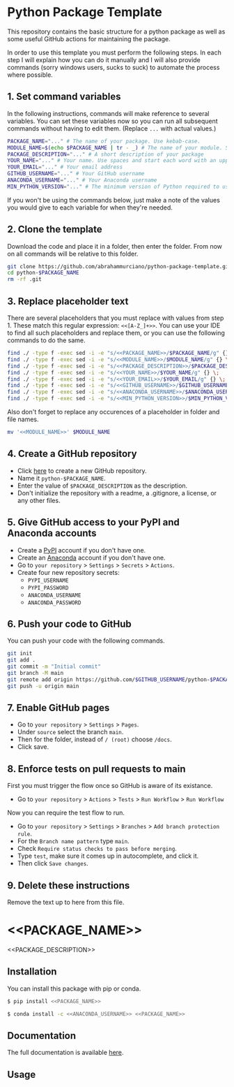 # Python Package Template

This repository contains the basic structure for a python package as well as some useful GitHub actions for maintaining the package.

In order to use this template you must perform the following steps. In each step I will explain how you can do it manually and I will also provide commands (sorry windows users, sucks to suck) to automate the process where possible.

## 1. Set command variables

In the following instructions, commands will make reference to several variables. You can set these variables now so you can run all subsequent commands without having to edit them. (Replace `...` with actual values.)

```sh
PACKAGE_NAME="..." # The name of your package. Use kebab-case.
MODULE_NAME=$(echo $PACKAGE_NAME | tr - _) # The name of your module. Should be the package name in snake_case.
PACKAGE_DESCRIPTION="..." # A short description of your package
YOUR_NAME="..." # Your name. Use spaces and start each word with an uppercase letter
YOUR_EMAIL="..." # Your email address
GITHUB_USERNAME="..." # Your GitHub username
ANACONDA_USERNAME="..." # Your Anaconda username
MIN_PYTHON_VERSION="..." # The minimum version of Python required to use this package
```

If you won't be using the commands below, just make a note of the values you would give to each variable for when they're needed.

## 2. Clone the template

Download the code and place it in a folder, then enter the folder. From now on all commands will be relative to this folder.

```sh
git clone https://github.com/abrahammurciano/python-package-template.git python-$PACKAGE_NAME
cd python-$PACKAGE_NAME
rm -rf .git
```

## 3. Replace placeholder text

There are several placeholders that you must replace with values from step 1. These match this regular expression: `<<[A-Z_]+>>`. You can use your IDE to find all such placeholders and replace them, or you can use the following commands to do the same.

```sh
find ./ -type f -exec sed -i -e "s/<<PACKAGE_NAME>>/$PACKAGE_NAME/g" {} \;
find ./ -type f -exec sed -i -e "s/<<MODULE_NAME>>/$MODULE_NAME/g" {} \;
find ./ -type f -exec sed -i -e "s/<<PACKAGE_DESCRIPTION>>/$PACKAGE_DESCRIPTION/g" {} \;
find ./ -type f -exec sed -i -e "s/<<YOUR_NAME>>/$YOUR_NAME/g" {} \;
find ./ -type f -exec sed -i -e "s/<<YOUR_EMAIL>>/$YOUR_EMAIL/g" {} \;
find ./ -type f -exec sed -i -e "s/<<GITHUB_USERNAME>>/$GITHUB_USERNAME/g" {} \;
find ./ -type f -exec sed -i -e "s/<<ANACONDA_USERNAME>>/$ANACONDA_USERNAME/g" {} \;
find ./ -type f -exec sed -i -e "s/<<MIN_PYTHON_VERSION>>/$MIN_PYTHON_VERSION/g" {} \;
```

Also don't forget to replace any occurences of a placeholder in folder and file names.

```sh
mv '<<MODULE_NAME>>' $MODULE_NAME
```

## 4. Create a GitHub repository

- Click [here](https://github.com/new) to create a new GitHub repository.
- Name it `python-$PACKAGE_NAME`.
- Enter the value of `$PACKAGE_DESCRIPTION` as the description.
- Don't initialize the repository with a readme, a .gitignore, a license, or any other files.

## 5. Give GitHub access to your PyPI and Anaconda accounts

- Create a [PyPI](https://pypi.org/account/register/) account if you don't have one.
- Create an [Anaconda](https://anaconda.org/account/register) account if you don't have one.
- Go to `your repository` > `Settings` > `Secrets` > `Actions`.
- Create four new repository secrets:
	- `PYPI_USERNAME`
	- `PYPI_PASSWORD`
	- `ANACONDA_USERNAME`
	- `ANACONDA_PASSWORD`

## 6. Push your code to GitHub

You can push your code with the following commands.

```sh
git init
git add .
git commit -m "Initial commit"
git branch -M main
git remote add origin https://github.com/$GITHUB_USERNAME/python-$PACKAGE_NAME.git
git push -u origin main
```

## 7. Enable GitHub pages

- Go to `your repository` > `Settings` > `Pages`.
- Under `source` select the branch `main`.
- Then for the folder, instead of `/ (root)` choose `/docs`.
- Click save.

## 8. Enforce tests on pull requests to main

First you must trigger the flow once so GitHub is aware of its existance.

- Go to `your repository` > `Actions` > `Tests` > `Run Workflow` > `Run Workflow`

Now you can require the test flow to run.

- Go to `your repository` > `Settings` > `Branches` > `Add branch protection rule`.
- For the `Branch name pattern` type `main`.
- Check `Require status checks to pass before merging`.
- Type `test`, make sure it comes up in autocomplete, and click it.
- Then click `Save changes`.

## 9. Delete these instructions

Remove the text up to here from this file.

# <<PACKAGE_NAME>>
<<PACKAGE_DESCRIPTION>>

## Installation

You can install this package with pip or conda.
```sh
$ pip install <<PACKAGE_NAME>>
```
```sh
$ conda install -c <<ANACONDA_USERNAME>> <<PACKAGE_NAME>>
```

## Documentation

The full documentation is available [here](https://<<GITHUB_USERNAME>>.github.io/python-<<PACKAGE_NAME>>/<<PACKAGE_NAME>>).

## Usage
